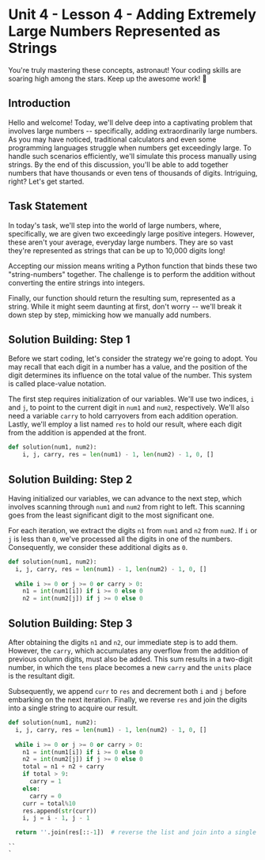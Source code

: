 # Unit 4 - Lesson 4 - Adding Extremely Large Numbers Represented as Strings

You're truly mastering these concepts, astronaut! Your coding skills are soaring high among the stars. Keep up the awesome work! 🚀

## Introduction
Hello and welcome! Today, we'll delve deep into a captivating problem that involves large numbers -- specifically, adding extraordinarily large numbers. As you may have noticed, traditional calculators and even some programming languages struggle when numbers get exceedingly large. To handle such scenarios efficiently, we'll simulate this process manually using strings. By the end of this discussion, you'll be able to add together numbers that have thousands or even tens of thousands of digits. Intriguing, right? Let's get started.

## Task Statement
In today's task, we'll step into the world of large numbers, where, specifically, we are given two exceedingly large positive integers. However, these aren't your average, everyday large numbers. They are so vast they're represented as strings that can be up to 10,000 digits long!

Accepting our mission means writing a Python function that binds these two "string-numbers" together. The challenge is to perform the addition without converting the entire strings into integers.

Finally, our function should return the resulting sum, represented as a string. While it might seem daunting at first, don't worry -- we'll break it down step by step, mimicking how we manually add numbers.

## Solution Building: Step 1
Before we start coding, let's consider the strategy we're going to adopt. You may recall that each digit in a number has a value, and the position of the digit determines its influence on the total value of the number. This system is called place-value notation.

The first step requires initialization of our variables. We'll use two indices, `i` and `j`, to point to the current digit in `num1` and `num2`, respectively. We'll also need a variable `carry` to hold carryovers from each addition operation. Lastly, we'll employ a list named `res` to hold our result, where each digit from the addition is appended at the front.

```Python
def solution(num1, num2):
    i, j, carry, res = len(num1) - 1, len(num2) - 1, 0, []
```

## Solution Building: Step 2
Having initialized our variables, we can advance to the next step, which involves scanning through `num1` and `num2` from right to left. This scanning goes from the least significant digit to the most significant one.

For each iteration, we extract the digits `n1` from `num1` and `n2` from `num2`. If `i` or `j` is less than `0`, we've processed all the digits in one of the numbers. Consequently, we consider these additional digits as `0`.

```Python
def solution(num1, num2):
  i, j, carry, res = len(num1) - 1, len(num2) - 1, 0, []
  
  while i >= 0 or j >= 0 or carry > 0:
    n1 = int(num1[i]) if i >= 0 else 0
    n2 = int(num2[j]) if j >= 0 else 0
```

## Solution Building: Step 3
After obtaining the digits `n1` and `n2`, our immediate step is to add them. However, the `carry`, which accumulates any overflow from the addition of previous column digits, must also be added. This sum results in a two-digit number, in which the `tens` place becomes a new `carry` and the `units` place is the resultant digit.

Subsequently, we append `curr` to `res` and decrement both `i` and `j` before embarking on the next iteration. Finally, we reverse `res` and join the digits into a single string to acquire our result.

```Python
def solution(num1, num2):
  i, j, carry, res = len(num1) - 1, len(num2) - 1, 0, []
  
  while i >= 0 or j >= 0 or carry > 0:
    n1 = int(num1[i]) if i >= 0 else 0
    n2 = int(num2[j]) if j >= 0 else 0
    total = n1 + n2 + carry
    if total > 9:
      carry = 1
    else:
      carry = 0
    curr = total%10
    res.append(str(curr))
    i, j = i - 1, j - 1

  return ''.join(res[::-1])  # reverse the list and join into a single string
```


```
``
`
```
